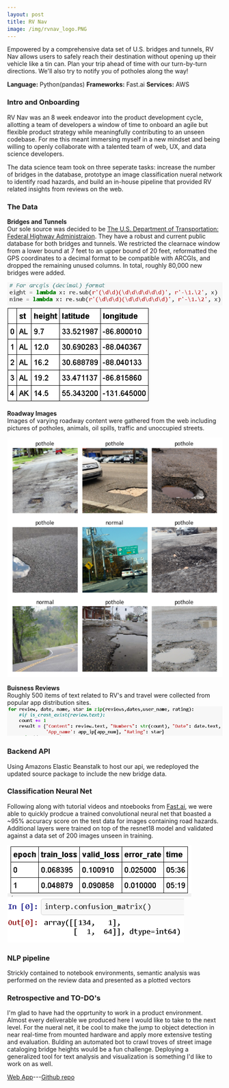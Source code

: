 ```yaml
---
layout: post
title: RV Nav
image: /img/rvnav_logo.PNG
---
```

Empowered by a comprehensive data set of U.S. bridges and tunnels, RV Nav allows users to safely reach their destination without opening up their vehicle like a tin can. Plan your trip ahead of time with our turn-by-turn directions. We'll also try to notify you of potholes along the way!

**Language:** Python(pandas) **Frameworks:** Fast.ai **Services:** AWS

### Intro and Onboarding
RV Nav was an 8 week endeavor into the product development cycle, allotting a team of developers a window of time to onboard an agile but flexible product strategy while meaningfully contributing to an unseen codebase. For me this meant immersing myself in a new mindset and being willing to openly collaborate with a talented team of web, UX, and data science developers.

The data science team took on three seperate tasks: increase the number of bridges in the database, prototype an image classification nueral network to identify road hazards, and build an in-house pipeline that provided RV related insights from reviews on the web. 

### The Data
**Bridges and Tunnels**<br/>
Our sole source was decided to be [The U.S. Department of Transportation: Federal Highway Administraion](https://www.fhwa.dot.gov/bridge/nbi/ascii2018.cfm). They have a robust and current public database for both bridges and tunnels. We restricted the clearnace window from a lower bound at 7 feet to an upper bound of 20 feet, reformatted the GPS coordinates to a decimal format to be compatible with ARCGIs, and dropped the remaining unused columns. In total, roughly 80,000 new bridges were added.

![](/img/regex-to-decimal.PNG)
![](/img/bridge_clearance_df.PNG)

**Roadway Images**<br/>
Images of varying roadway content were gathered from the web including pictures of potholes, animals, oil spills, traffic and unoccupied streets. 

![](/img/roads-and-potholes.PNG)

**Buisness Reviews**<br/>
Roughly 500 items of text related to RV's and travel were collected from popular app distribution sites.
![](/img/scrape-code.PNG)

### Backend API
Using Amazons Elastic Beanstalk to host our api, we redeployed the updated source package to include the new bridge data.

### Classification Neural Net
Following along with tutorial videos and ntoebooks from [Fast.ai](https://www.fast.ai/), we were able to quickly prodcue a trained convolutional neural net that boasted a ~95% accuracy score on the test data for images containing road hazards. Additional layers were trained on top of the resnet18 model and validated against a data set of 200 images unseen in training.

![](/img/resnet18-cnn-train-cycle.PNG)
![](/img/resnet18-cnn-confusion-matrix.PNG)

### NLP pipeline
Strickly contained to notebook environments, semantic analysis was performed on the review data and presented as a plotted vectors

### Retrospective and TO-DO's
I'm glad to have had the opprtunity to work in a product environment. Almost every deliverable we produced here I would like to take to the next level. For the nueral net, it be cool to make the jump to object detection in near real-time from mounted hardware and apply more extensive testing and evaluation. Bulding an automated bot to crawl troves of street image cataloging bridge heights would be a fun challenge. Deploying a generalized tool for text analysis and visualization is something I'd like to work on as well.



  



[Web App](https://www.rvnav.com/)---[Github repo](https://github.com/Labs17-RVNav)
